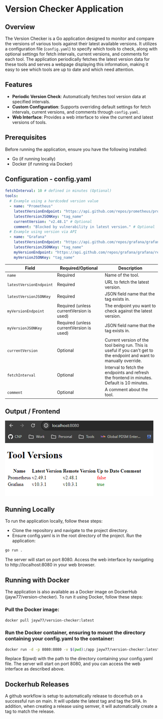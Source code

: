 # Version Checker Application

## Overview

The Version Checker is a Go application designed to monitor and compare the versions of various tools against their latest available versions.
It utilizes a configuration file (`config.yaml`) to specify which tools to check, along with optional settings for fetch intervals, current versions,
and comments for each tool. The application periodically fetches the latest version data for these tools and serves a webpage displaying this information,
making it easy to see which tools are up to date and which need attention.

## Features

- **Periodic Version Check**: Automatically fetches tool version data at specified intervals.
- **Custom Configuration**: Supports overriding default settings for fetch intervals, current versions, and comments through `config.yaml`.
- **Web Interface**: Provides a web interface to view the current and latest versions of tools.

## Prerequisites

Before running the application, ensure you have the following installed:

- Go (if running locally)
- Docker (if running via Docker)

## Configuration - config.yaml

```yaml
fetchInterval: 10 # defined in minutes (Optional)
tools:
  # Example using a hardcoded version value
  - name: "Prometheus"
    latestVersionEndpoint: "https://api.github.com/repos/prometheus/prometheus/releases/latest"
    latestVersionJSONKey: "tag_name"
    currentVersion: "v2.48.1" # Optional
    comment: "Blocked by vulnerability in latest version." # Optional
  # Example using version via API
  - name: "Grafana"
    latestVersionEndpoint: "https://api.github.com/repos/grafana/grafana/releases/latest"
    latestVersionJSONKey: "tag_name"
    myVersionEndpoint: "https://api.github.com/repos/grafana/grafana/releases/latest"
    myVersionJSONKey: "tag_name"
```

| Field                   | Required/Optional                        | Description                                                                                                           |
| ----------------------- | ---------------------------------------- | --------------------------------------------------------------------------------------------------------------------- |
| `name`                  | Required                                 | Name of the tool.                                                                                                     |
| `latestVersionEndpoint` | Required                                 | URL to fetch the latest version.                                                                                      |
| `latestVersionJSONKey`  | Required                                 | JSON field name that the tag exists in.                                                                               |
| `myVersionEndpoint`     | Required (unless currentVersion is used) | The endpoint you want to check against the latest version.                                                            |
| `myVersionJSONKey`      | Required (unless currentVersion is used) | JSON field name that the tag exists in.                                                                               |
| `currentVersion`        | Optional                                 | Current version of the tool being run. This is useful if you can't get to the endpoint and want to manually override. |
| `fetchInterval`         | Optional                                 | Interval to fetch the endpoints and refresh the frontend in minutes. Default is 10 minutes.                           |
| `comment`               | Optional                                 | A comment about the tool.                                                                                             |

## Output / Frontend

![frontend](./images/tool-versions.png)

## Running Locally

To run the application locally, follow these steps:

- Clone the repository and navigate to the project directory.
- Ensure config.yaml is in the root directory of the project.
  Run the application:

```bash
go run .
```

The server will start on port 8080. Access the web interface by navigating to http://localhost:8080 in your web browser.

## Running with Docker

The application is also available as a Docker image on DockerHub (jayw77/version-checker). To run it using Docker, follow these steps:

### Pull the Docker image:

`docker pull jayw77/version-checker:latest`

### Run the Docker container, ensuring to mount the directory containing your config.yaml to the container:

```bash
docker run -d -p 8080:8080 -v $(pwd):/app jayw77/version-checker:latest
```

Replace $(pwd) with the path to the directory containing your config.yaml file. The server will start on port 8080, and you can access the web interface as described above.

## Dockerhub Releases

A github workflow is setup to automatically release to docerhub on a successful run on main. It will update the latest tag and tag the SHA.
In addition, when creating a release using semver, it will automatically create a tag to match the release.
